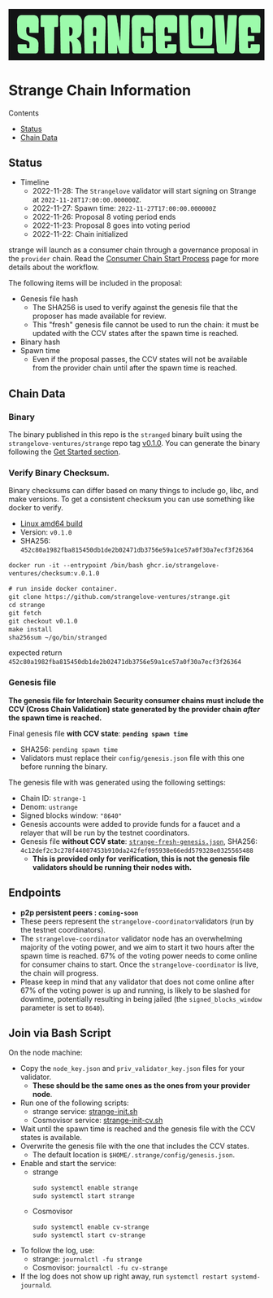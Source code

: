 ![Strangelove logo](https://raw.githubusercontent.com/strangelove-ventures/goc-public/main/sl.png)
# Strange Chain Information

Contents

* [Status](#status)
* [Chain Data](#chain-data)

## Status

* Timeline
  * 2022-11-28: The `Strangelove` validator will start signing on Strange at `2022-11-28T17:00:00.000000Z`.
  * 2022-11-27: Spawn time: `2022-11-27T17:00:00.000000Z`
  * 2022-11-26: Proposal 8 voting period ends
  * 2022-11-23: Proposal 8 goes into voting period
  * 2022-11-22: Chain initialized

strange will launch as a consumer chain through a governance proposal in the `provider` chain. Read the [Consumer Chain Start Process](/docs/Consumer-Chain-Start-Process.md) page for more details about the workflow.

The following items will be included in the proposal:
* Genesis file hash
  * The SHA256 is used to verify against the genesis file that the proposer has made available for review.
  * This "fresh" genesis file cannot be used to run the chain: it must be updated with the CCV states after the spawn time is reached.
* Binary hash
* Spawn time
  * Even if the proposal passes, the CCV states will not be available from the provider chain until after the spawn time is reached.

## Chain Data

### Binary

The binary published in this repo is the `stranged` binary built using the `strangelove-ventures/strange` repo tag [v0.1.0](https://github.com/strangelove-ventures/strange/releases/tag/v0.1.0). You can generate the binary following the [Get Started section](https://github.com/strangelove-ventures/strange/tree/v0.1.0#get-started).

### Verify Binary Checksum.
Binary checksums can differ based on many things to include go, libc, and make versions. To get a consistent checksum you can use something like docker to verify.

  * [Linux amd64 build](stranged)
  * Version: `v0.1.0`
  * SHA256: `452c80a1982fba815450db1de2b02471db3756e59a1ce57a0f30a7ecf3f26364`

  ```
  docker run -it --entrypoint /bin/bash ghcr.io/strangelove-ventures/checksum:v.0.1.0
  ```
  ```
  # run inside docker container.
  git clone https://github.com/strangelove-ventures/strange.git
  cd strange
  git fetch
  git checkout v0.1.0
  make install
  sha256sum ~/go/bin/stranged
  ```
  expected return `452c80a1982fba815450db1de2b02471db3756e59a1ce57a0f30a7ecf3f26364`

### Genesis file

**The genesis file for Interchain Security consumer chains must include the CCV (Cross Chain Validation) state generated by the provider chain _after_ the spawn time is reached.**

Final genesis file **with CCV state**: **`pending spawn time`**
- SHA256: `pending spawn time`
- Validators must replace their `config/genesis.json` file with this one before running the binary.

The genesis file with was generated using the following settings:

* Chain ID: `strange-1`
* Denom: `ustrange`
* Signed blocks window: `"8640"`
* Genesis accounts were added to provide funds for a faucet and a relayer that will be run by the testnet coordinators.
* Genesis file **without CCV state**: [`strange-fresh-genesis.json`](strange-fresh-genesis.json), SHA256: `4c12def2c3c278f44007453b910da242fef095938e66edd579328e0325565488`
  * **This is provided only for verification, this is not the genesis file validators should be running their nodes with.**

## Endpoints

* **p2p persistent peers : `coming-soon`**
* These peers represent the `strangelove-coordinator`validators (run by the testnet coordinators). 
* The `strangelove-coordinator` validator node has an overwhelming majority of the voting power, and we aim to start it two hours after the spawn time is reached. 67% of the voting power needs to come online for consumer chains to start. Once the `strangelove-coordinator` is live, the chain will progress.
* Please keep in mind that any validator that does not come online after 67% of the voting power is up and running, is likely to be slashed for downtime, potentially resulting in being jailed (the `signed_blocks_window` parameter is set to `8640`).

## Join via Bash Script

On the node machine:
- Copy the `node_key.json` and `priv_validator_key.json` files for your validator.
  - **These should be the same ones as the ones from your provider node**.
- Run one of the following scripts:
  - strange service: [strange-init.sh](strange-init.sh)
  - Cosmovisor service: [strange-init-cv.sh](strange-init-cv.sh)
- Wait until the spawn time is reached and the genesis file with the CCV states is available.
- Overwrite the genesis file with the one that includes the CCV states.
  - The default location is `$HOME/.strange/config/genesis.json`.
- Enable and start the service:
  - strange
    ```
    sudo systemctl enable strange
    sudo systemctl start strange
    ```
  - Cosmovisor
    ```
    sudo systemctl enable cv-strange
    sudo systemctl start cv-strange
    ```
- To follow the log, use:
  - strange: `journalctl -fu strange`
  - Cosmovisor: `journalctl -fu cv-strange`
- If the log does not show up right away, run `systemctl restart systemd-journald`.
